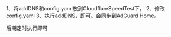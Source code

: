 
1、将addDNS和config.yaml放到CloudflareSpeedTest下。
2、修改config.yaml
3、执行addDNS，即可。会同步到AdGuard Home。

后期定时执行即可


